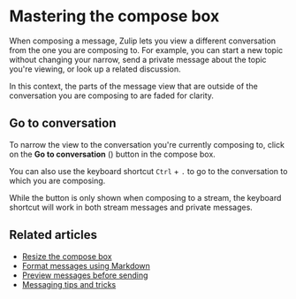 # Mastering the compose box

When composing a message, Zulip lets you view a different conversation from the
one you are composing to. For example, you can start a new topic without
changing your narrow, send a private message about the topic you're viewing, or
look up a related discussion.

In this context, the parts of the message view that are outside of the
conversation you are composing to are faded for clarity.

## Go to conversation

To narrow the view to the conversation you're currently composing to,
click on the **Go to conversation** (<i class="zulip-icon
   zulip-icon-arrow-left-circle"></i>) button in the compose box.

You can also use the keyboard shortcut `Ctrl` + `.` to go to the conversation to
which you are composing.

While the button is only shown when composing to a stream, the keyboard shortcut
will work in both stream messages and private messages.

## Related articles

* [Resize the compose box](/help/resize-the-compose-box)
* [Format messages using Markdown](/help/format-your-message-using-markdown)
* [Preview messages before sending](/help/preview-your-message-before-sending)
* [Messaging tips and tricks](/help/messaging-tips)
